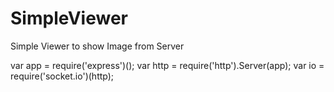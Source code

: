 # SimpleViewer

Simple Viewer to show Image from Server

var app = require('express')();
var http = require('http').Server(app);
var io = require('socket.io')(http);
